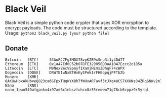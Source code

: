# Black Veil
Black Veil is a simple python code crypter that uses XOR encryption to encrypt payloads. The code must be structured according to the template. Usage:
`python3 black_veil.py [your python file]`

## Donate

```
Bitcoin   [BTC]     33AuPJ7Fg3MDX78vpKZB9xSnp3i1y4Dd7T
Ethereum  [ETH]     0x1a47Ed0C52b07DFE329858D3aA1847Eccc2c105a
Litecoin  [LTC]     M9Nex8ecVSpnyf1XamjHEmsZDhqF74cWPX
Dogecoin  [DOGE]    DRWTE1wNxBTHxKy5Pek1rFHEqpqjPFTbZb
Monero    [XMR]     8AKUwHbxAkHbveQ823ca6GFpxTHqKYX8hTfWHxARFavf3cJXq4UCS7XXHNz84ZRqGNKv2n7R1DXez7HRUNu136QHMyJJVp2
Nano      [XNO]     nano_1pwu549afgpnkx4x97ad6c1nbszfuhcx8z55reowo71g78cb6cppz9r5yrqt
```
